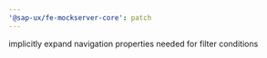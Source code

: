 ```yaml
---
'@sap-ux/fe-mockserver-core': patch
---
```


implicitly expand navigation properties needed for filter conditions
